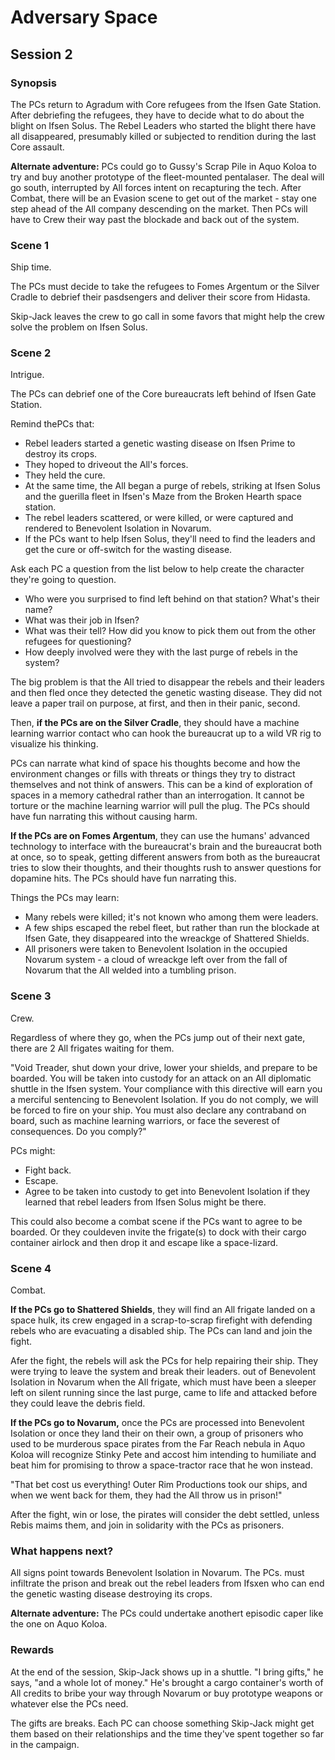 # Adversary Space

## Session 2

### Synopsis

The PCs return to Agradum with Core refugees from the Ifsen Gate Station. After debriefing the refugees, they have to decide what to do about the blight on Ifsen Solus. The Rebel Leaders who started the blight there have all disappeared, presumably killed or subjected to rendition during the last Core assault.

**Alternate adventure:** PCs could go to Gussy's Scrap Pile in Aquo Koloa to try and buy another prototype of the fleet-mounted pentalaser. The deal will go south, interrupted by All forces intent on recapturing the tech. After Combat, there will be an Evasion scene to get out of the market - stay one step ahead of the All company descending on the market. Then PCs will have to Crew their way past the blockade and back out of the system.

### Scene 1

Ship time.

The PCs must decide to take the refugees to Fomes Argentum or the Silver Cradle to debrief their pasdsengers and deliver their score from Hidasta.

Skip-Jack leaves the crew to go call in some favors that might help the crew solve the problem on Ifsen Solus.

### Scene 2

Intrigue.

The PCs can debrief one of the Core bureaucrats left behind of Ifsen Gate Station.

Remind thePCs that:

- Rebel leaders started a genetic wasting disease on Ifsen Prime to destroy its crops.
- They hoped to driveout the All's forces.
- They held the cure.
- At the same time, the All began a purge of rebels, striking at Ifsen Solus and the guerilla fleet in Ifsen's Maze from the Broken Hearth space station.
- The rebel leaders scattered, or were killed, or were captured and rendered to Benevolent Isolation in Novarum.
- If the PCs want to help Ifsen Solus, they'll need to find the leaders and get the cure or off-switch for the wasting disease.

Ask each PC a question from the list below to help create the character they're going to question.

- Who were you surprised to find left behind on that station? What's their name?
- What was their job in Ifsen?
- What was their tell? How did you know to pick them out from the other refugees for questioning?
- How deeply involved were they with the last purge of rebels in the system?

The big problem is that the All tried to disappear the rebels and their leaders and then fled once they detected the genetic wasting disease. They did not leave a paper trail on purpose, at first, and then in their panic, second.

Then, **if the PCs are on the Silver Cradle**, they should have a machine learning warrior contact who can hook the bureaucrat up to a wild VR rig to visualize his thinking.

PCs can narrate what kind of space his thoughts become and how the environment changes or fills with threats or things they try to distract themselves and not think of answers. This can be a kind of exploration of spaces in a memory cathedral rather than an interrogation. It cannot be torture or the machine learning warrior will pull the plug. The PCs should have fun narrating this without causing harm.

**If the PCs are on Fomes Argentum**, they can use the humans' advanced technology to interface with the bureaucrat's brain and the bureaucrat both at once, so to speak, getting different answers from both as the bureaucrat tries to slow their thoughts, and their thoughts rush to answer questions for dopamine hits. The PCs should have fun narrating this.

Things the PCs may learn:

- Many rebels were killed; it's not known who among them were leaders.
- A few ships escaped the rebel fleet, but rather than run the blockade at Ifsen Gate, they disappeared into the wreackge of Shattered Shields.
- All prisoners were taken to Benevolent Isolation in the occupied Novarum system - a cloud of wreackge left over from the fall of Novarum that the All welded into a tumbling prison.

### Scene 3

Crew.

Regardless of where they go, when the PCs jump out of their next gate, there are 2 All frigates waiting for them. 

"Void Treader, shut down your drive, lower your shields, and prepare to be boarded. You will be taken into custody for an attack on an All diplomatic shuttle in the Ifsen system. Your compliance with this directive will earn you a merciful sentencing to Benevolent Isolation. If you do not comply, we will be forced to fire on your ship. You must also declare any contraband on board, such as machine learning warriors, or face the severest of consequences. Do you comply?"

PCs might:

- Fight back.
- Escape.
- Agree to be taken into custody to get into Benevolent Isolation if they learned that rebel leaders from Ifsen Solus might be there.

This could also become a combat scene if the PCs want to agree to be boarded. Or they couldeven invite the frigate(s) to dock with their cargo container airlock and then drop it and escape like a space-lizard.

### Scene 4

Combat.

**If the PCs go to Shattered Shields**, they will find an All frigate landed on a space hulk, its crew engaged in a scrap-to-scrap firefight with defending rebels who are evacuating a disabled ship. The PCs can land and join the fight.

Afer the fight, the rebels will ask the PCs for help repairing their ship. They were trying to leave the system and break their leaders. out of Benevolent Isolation in Novarum when the All frigate, which must have been a sleeper left on silent running since the last purge, came to life and attacked before they could leave the debris field.

**If the PCs go to Novarum,** once the PCs are processed into Benevolent Isolation or once they land their on their own, a group of prisoners who used to be murderous space pirates from the Far Reach nebula in Aquo Koloa will recognize Stinky Pete and accost him intending to humiliate and beat him for promising to throw a space-tractor race that he won instead.

"That bet cost us everything! Outer Rim Productions took our ships, and when we went back for them, they had the All throw us in prison!"

After the fight, win or lose, the pirates will consider the debt settled, unless Rebis maims them, and join in solidarity with the PCs as prisoners.

### What happens next?

All signs point towards Benevolent Isolation in Novarum. The PCs. must infiltrate the prison and break out the rebel leaders from Ifsxen who can end the genetic wasting disease destroying its crops.

**Alternate adventure:** The PCs could undertake anothert episodic caper like the one on Aquo Koloa.

### Rewards

At the end of the session, Skip-Jack shows up in a shuttle. "I bring gifts," he says, "and a whole lot of money." He's brought a cargo container's worth of All credits to bribe your way through Novarum or buy prototype weapons or whatever else the PCs need.

The gifts are breaks. Each PC can choose something Skip-Jack might get them based on their relationships and the time they've spent together so far in the campaign.
